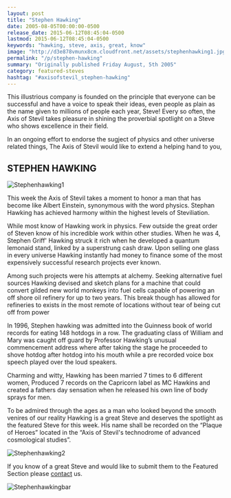 ```yaml
---
layout: post
title: "Stephen Hawking"
date: 2005-08-05T00:00:00-0500
release_date: 2015-06-12T08:45:04-0500
lastmod: 2015-06-12T08:45:04-0500
keywords: "hawking, steve, axis, great, know"
image: "http://d3e878vmunx8cm.cloudfront.net/assets/stephenhawking1.jpg"
permalink: "/p/stephen-hawking"
summary: "Originally published Friday August, 5th 2005"
category: featured-steves
hashtag: "#axisofstevil_stephen-hawking"
---
```


[id_1]: http://d3e878vmunx8cm.cloudfront.net/assets/stephenhawking1.jpg "Stephenhawking1"[id_2]: http://d3e878vmunx8cm.cloudfront.net/assets/stephenhawking2.jpg "Stephenhawking2"[id_3]: http://d3e878vmunx8cm.cloudfront.net/assets/stephenhawkingmural.jpg "Stephenhawkingbar"
This illustrious company is founded on the principle that everyone can be successful and have a voice to speak their ideas, even people as plain as the name given to millions of people each year, Steve! Every so often, the Axis of Stevil takes pleasure in shining the proverbial spotlight on a Steve who shows excellence in their field.

In an ongoing effort to endorse the sugject of physics and other universe related things, The Axis of Stevil would like to extend a helping hand to you,

## STEPHEN HAWKING ##

![Stephenhawking1][id_1]

This week the Axis of Stevil takes a moment to honor a man that has become like Albert Einstein, synonymous with the word physics. Stephan Hawking has achieved harmony within the highest levels of Steviliation.

While most know of Hawking work in physics. Few outside the great order of Steven know of his incredible work within other studies. When he was 4, Stephen Griff' Hawking struck it rich when he developed a quantum lemonaid stand, linked by a superstrung cash draw. Upon selling one glass in every universe Hawking instantly had money to finance some of the most expensively successful research projects ever known.

Among such projects were his attempts at alchemy. Seeking alternative fuel sources Hawking devised and sketch plans for a machine that could convert gilded new world monkeys into fuel cells capable of powering an off shore oil refinery for up to two years. This break though has allowed for refineries to exists in the most remote of locations without tear of being cut off from power

In 1996, Stephen hawking was admitted into the Guinness book of world records for eating 148 hotdogs in a row. The graduating class of William and Mary was caught off guard by Professor Hawking’s unusual commencement address where after taking the stage he proceeded to shove hotdog after hotdog into his mouth while a pre recorded voice box speech played over the loud speakers.

Charming and witty, Hawking has been married 7 times to 6 different women, Produced 7 records on the Capricorn label as MC Hawkins and created a fathers day sensation when he released his own line of body sprays for men.

To be admired through the ages as a man who looked beyond the smooth venires of our reality Hawking is a great Steve and deserves the spotlight as the featured Steve for this week. His name shall be recorded on the “Plaque of Heroes” located in the “Axis of Stevil's technodrome of advanced cosmological studies”.

![Stephenhawking2][id_2]

If you know of a great Steve and would like to submit them to the Featured Section please [contact](/contact) us.

![Stephenhawkingbar][id_3]

